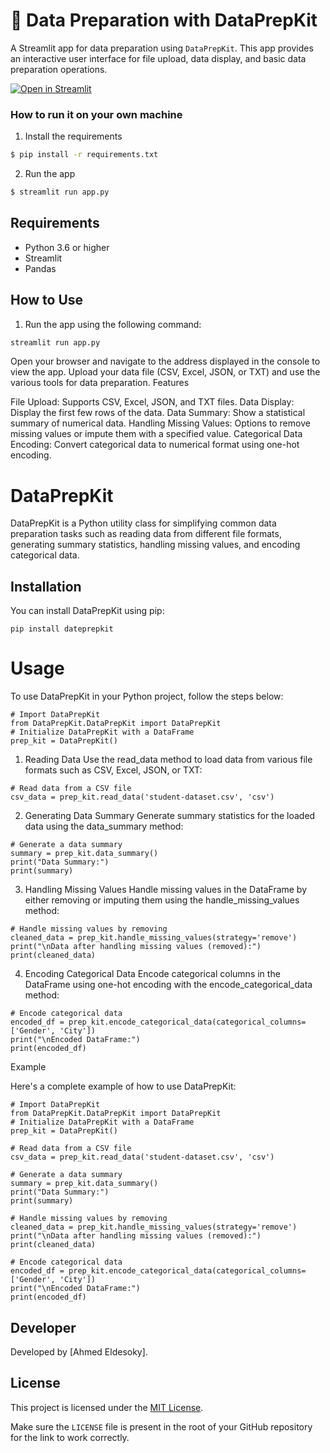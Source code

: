 # 🎈 Data Preparation with DataPrepKit

A Streamlit app for data preparation using `DataPrepKit`. This app provides an interactive user interface for file upload, data display, and basic data preparation operations.

[![Open in Streamlit](https://static.streamlit.io/badges/streamlit_badge_black_white.svg)](https://dateprepkit.streamlit.app)

### How to run it on your own machine

1. Install the requirements
```sh
$ pip install -r requirements.txt
```

2. Run the app
```sh
$ streamlit run app.py
```

## Requirements

- Python 3.6 or higher
- Streamlit
- Pandas

## How to Use

1. Run the app using the following command:
```sh
streamlit run app.py
```
Open your browser and navigate to the address displayed in the console to view the app.
Upload your data file (CSV, Excel, JSON, or TXT) and use the various tools for data preparation.
Features

File Upload: Supports CSV, Excel, JSON, and TXT files.
Data Display: Display the first few rows of the data.
Data Summary: Show a statistical summary of numerical data.
Handling Missing Values: Options to remove missing values or impute them with a specified value.
Categorical Data Encoding: Convert categorical data to numerical format using one-hot encoding.

# DataPrepKit

DataPrepKit is a Python utility class for simplifying common data preparation tasks such as reading data from different file formats, generating summary statistics, handling missing values, and encoding categorical data.

## Installation

You can install DataPrepKit using pip:

```
pip install dateprepkit
```

# Usage

To use DataPrepKit in your Python project, follow the steps below:

```
# Import DataPrepKit
from DataPrepKit.DataPrepKit import DataPrepKit
# Initialize DataPrepKit with a DataFrame
prep_kit = DataPrepKit()
```
1. Reading Data
Use the read_data method to load data from various file formats such as CSV, Excel, JSON, or TXT:
```
# Read data from a CSV file
csv_data = prep_kit.read_data('student-dataset.csv', 'csv')
```

2. Generating Data Summary
Generate summary statistics for the loaded data using the data_summary method:
```
# Generate a data summary
summary = prep_kit.data_summary()
print("Data Summary:")
print(summary)
```

3. Handling Missing Values
Handle missing values in the DataFrame by either removing or imputing them using the handle_missing_values method:
```
# Handle missing values by removing
cleaned_data = prep_kit.handle_missing_values(strategy='remove')
print("\nData after handling missing values (removed):")
print(cleaned_data)
```

4. Encoding Categorical Data
Encode categorical columns in the DataFrame using one-hot encoding with the encode_categorical_data method:
```
# Encode categorical data
encoded_df = prep_kit.encode_categorical_data(categorical_columns=['Gender', 'City'])
print("\nEncoded DataFrame:")
print(encoded_df)
```

Example

Here's a complete example of how to use DataPrepKit:
```
# Import DataPrepKit
from DataPrepKit.DataPrepKit import DataPrepKit
# Initialize DataPrepKit with a DataFrame
prep_kit = DataPrepKit()

# Read data from a CSV file
csv_data = prep_kit.read_data('student-dataset.csv', 'csv')

# Generate a data summary
summary = prep_kit.data_summary()
print("Data Summary:")
print(summary)

# Handle missing values by removing
cleaned_data = prep_kit.handle_missing_values(strategy='remove')
print("\nData after handling missing values (removed):")
print(cleaned_data)

# Encode categorical data
encoded_df = prep_kit.encode_categorical_data(categorical_columns=['Gender', 'City'])
print("\nEncoded DataFrame:")
print(encoded_df)
```
## Developer

Developed by [Ahmed Eldesoky].

## License

This project is licensed under the [MIT License](LICENSE).

Make sure the `LICENSE` file is present in the root of your GitHub repository for the link to work correctly.

